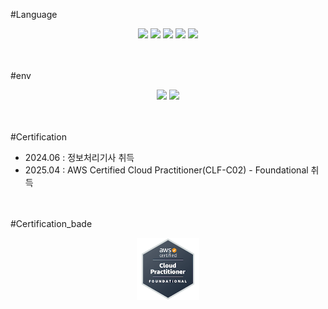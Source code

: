 <!--START_SECTION:badges-->
<!--END_SECTION:badges-->

#Language
<div align = "center">
<img src="https://img.shields.io/badge/java-%23ED8B00.svg?style=for-the-badge&logo=openjdk&logoColor=white" />
<img src="https://img.shields.io/badge/javascript-%23323330.svg?style=for-the-badge&logo=javascript&logoColor=%23F7DF1E" />
<img src="https://img.shields.io/badge/python-3670A0?style=for-the-badge&logo=python&logoColor=ffdd54" />
<img src="https://img.shields.io/badge/c++-%2300599C.svg?style=for-the-badge&logo=c%2B%2B&logoColor=white" />
<img src="https://img.shields.io/badge/kotlin-%237F52FF.svg?style=for-the-badge&logo=kotlin&logoColor=white" />
</div>

<br/><br/>
#env
<div align = "center">
<img src="https://img.shields.io/badge/AWS-%23FF9900.svg?style=for-the-badge&logo=amazon-aws&logoColor=white" />
<img src="https://img.shields.io/badge/Linux-FCC624?style=for-the-badge&logo=linux&logoColor=black" />
</div>


<br/><br/>
#Certification
- 2024.06 : 정보처리기사 취득
- 2025.04 : AWS Certified Cloud Practitioner(CLF-C02) - Foundational 취득

<br/><br/>
#Certification_bade
<div align="center">
  <img width = "100px" height = "100px" src = "https://github.com/AvRYNS/AvRYNS/blob/d548dbe8a80d385353d97f012911e11dc172c9cd/aws-certified-cloud-practitioner.png"/>
</div>

